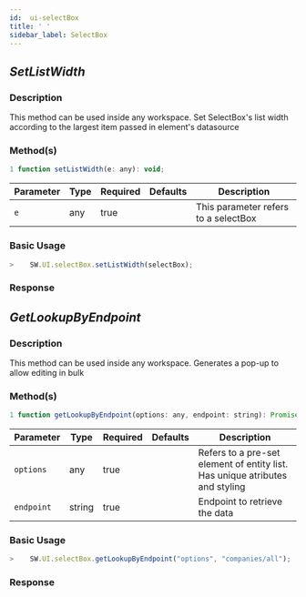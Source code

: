 ```yaml
---
id:  ui-selectBox
title: ' '
sidebar_label: SelectBox
---
```


## _SetListWidth_

<h3>Description</h3>

This method can be used inside any workspace. Set SelectBox's list width according to the largest item passed in element's datasource

<h3>Method(s)</h3>

```js {3}
1 function setListWidth(e: any): void;
```
<table className="custom-table">
    <thead>
        <tr>
            <th>Parameter</th>
            <th>Type</th>
            <th>Required</th>
            <th>Defaults</th>
            <th>Description</th>
        </tr>
    </thead>
    <tbody>
        <tr className="selected">
            <td><code>e</code></td>
            <td>any</td>
            <td>true</td>
            <td></td>
            <td>This parameter refers to a selectBox</td>
        </tr>
    </tbody>
</table>

<h3>Basic Usage</h3>

```javascript
>    SW.UI.selectBox.setListWidth(selectBox);
```
<h3>Response</h3>

## _GetLookupByEndpoint_

<h3>Description</h3>

This method can be used inside any workspace. Generates a pop-up to allow editing in bulk
<h3>Method(s)</h3>

```js {3}
1 function getLookupByEndpoint(options: any, endpoint: string): Promise<any>;
```
<table className="custom-table">
    <thead>
        <tr>
            <th>Parameter</th>
            <th>Type</th>
            <th>Required</th>
            <th>Defaults</th>
            <th>Description</th>
        </tr>
    </thead>
    <tbody>
        <tr className="selected">
            <td><code>options</code></td>
            <td>any</td>
            <td>true</td>
            <td></td>
            <td>Refers to a pre-set element of entity list. Has unique atributes and styling</td>
        </tr>
        <tr className="selected">
            <td><code>endpoint</code></td>
            <td>string</td>
            <td>true</td>
            <td></td>
            <td>Endpoint to retrieve the data</td>
        </tr>
    </tbody>
</table>

<h3>Basic Usage</h3>

```javascript
>    SW.UI.selectBox.getLookupByEndpoint("options", "companies/all");
```
<h3>Response</h3>
